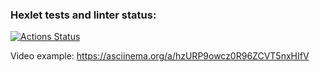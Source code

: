 ### Hexlet tests and linter status:
[![Actions Status](https://github.com/chesterior/java-project-61/actions/workflows/hexlet-check.yml/badge.svg)](https://github.com/chesterior/java-project-61/actions)

Video example:
https://asciinema.org/a/hzURP9owcz0R96ZCVT5nxHIfV